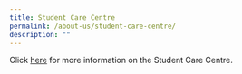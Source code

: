 ```yaml
---
title: Student Care Centre
permalink: /about-us/student-care-centre/
description: ""
---
```

Click <a href="/files/About%20Us/SCC2022.pdf" target="_blank">here</a> for more information on the Student Care Centre.